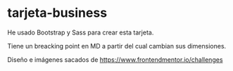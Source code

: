 # tarjeta-business

He usado Bootstrap y Sass para crear esta tarjeta. 

Tiene un breacking point en MD a partir del cual cambian sus dimensiones. 

Diseño e imágenes sacados de https://www.frontendmentor.io/challenges 

